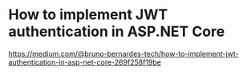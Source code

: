 # How to implement JWT authentication in ASP.NET Core
https://medium.com/@bruno-bernardes-tech/how-to-implement-jwt-authentication-in-asp-net-core-269f258f19be
